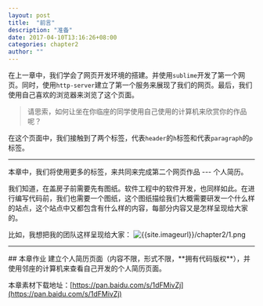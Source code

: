 ```yaml
---
layout: post
title:  "前言"
description: "准备"
date: 2017-04-10T13:16:26+08:00
categories: chapter2
author: ""
---
```

在上一章中，我们学会了网页开发环境的搭建。并使用`sublime`开发了第一个网页。同时，使用`http-server`建立了第一个服务来展现了我们的网页。最后，我们使用自己喜欢的浏览器来浏览了这个页面。

> 请思索，如何让坐在你临座的同学使用自己使用的计算机来欣赏你的作品呢？

在这个页面中，我们接触到了两个标签，代表`header`的`h`标签和代表`paragraph`的`p`标签。

<hr />
本章中，我们将使用更多的标签，来共同来完成第二个网页作品 --- 个人简历。

我们知道，在盖房子前需要先有图纸。软件工程中的软件开发，也同样如此。在进行编写代码前，我们也需要一个图纸，这个图纸描绘我们大概需要研发一个什么样的站点，这个站点中又都包含有什么样的内容，每部分内容又是怎样呈现给大家的。

比如，我想把我的团队这样呈现给大家：
![{{site.imageurl}}/chapter2/1.png]({{site.imageurl}}/chapter2/1.png)

<hr />
## 本章作业
建立个人简历页面（内容不限，形式不限，**拥有代码版权**），并使用邻座的计算机来查看自己开发的个人简历页面。

本章素材下载地址：[https://pan.baidu.com/s/1dFMivZj](https://pan.baidu.com/s/1dFMivZj)
